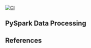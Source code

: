 [![CI](https://github.com/nogibjj/Jeremy_Tan_IDS706_Week10/actions/workflows/cicd.yml/badge.svg)](https://github.com/nogibjj/Jeremy_Tan_IDS706_Week10/actions/workflows/cicd.yml)
## PySpark Data Processing


## References



